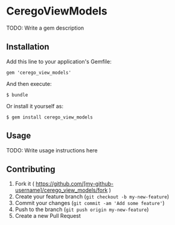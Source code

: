 # CeregoViewModels

TODO: Write a gem description

## Installation

Add this line to your application's Gemfile:

    gem 'cerego_view_models'

And then execute:

    $ bundle

Or install it yourself as:

    $ gem install cerego_view_models

## Usage

TODO: Write usage instructions here

## Contributing

1. Fork it ( https://github.com/[my-github-username]/cerego_view_models/fork )
2. Create your feature branch (`git checkout -b my-new-feature`)
3. Commit your changes (`git commit -am 'Add some feature'`)
4. Push to the branch (`git push origin my-new-feature`)
5. Create a new Pull Request

